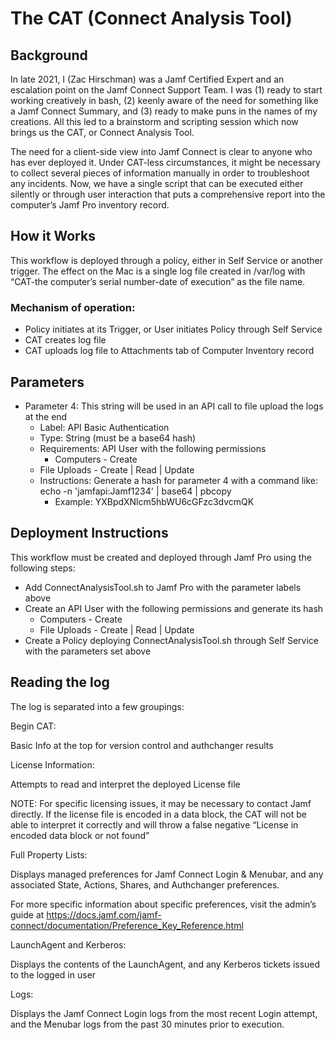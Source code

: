 # The CAT (Connect Analysis Tool)

## Background
In late 2021, I (Zac Hirschman) was a Jamf Certified Expert and an escalation point on the Jamf Connect Support Team. I was (1) ready to start working creatively in bash, (2) keenly aware of the need for something like a Jamf Connect Summary, and (3) ready to make puns in the names of my creations. All this led to a brainstorm and scripting session which now brings us the CAT, or Connect Analysis Tool.

The need for a client-side view into Jamf Connect is clear to anyone who has ever deployed it. Under CAT-less circumstances, it might be necessary to collect several pieces of information manually in order to troubleshoot any incidents. Now, we have a single script that can be executed either silently or through user interaction that puts a comprehensive report into the computer’s Jamf Pro inventory record.

## How it Works
This workflow is deployed through a policy, either in Self Service or another trigger. The effect on the Mac is a single log file created in /var/log with “CAT-the computer’s serial number-date of execution” as the file name. 

### Mechanism of operation:
- Policy initiates at its Trigger, or User initiates Policy through Self Service
- CAT creates log file
- CAT uploads log file to Attachments tab of Computer Inventory record

## Parameters
- Parameter 4: This string will be used in an API call to file upload the logs at the end
  - Label: API Basic Authentication
  - Type: String (must be a base64 hash)
  - Requirements: API User with the following permissions
    - Computers - Create
  - File Uploads - Create | Read | Update
  - Instructions: Generate a hash for parameter 4 with a command like:
    echo -n 'jamfapi:Jamf1234' | base64 | pbcopy
      - Example: YXBpdXNlcm5hbWU6cGFzc3dvcmQK
      
## Deployment Instructions
This workflow must be created and deployed through Jamf Pro using the following steps:
- Add ConnectAnalysisTool.sh to Jamf Pro with the parameter labels above
- Create an API User with the following permissions and generate its hash
  - Computers - Create
  - File Uploads - Create | Read | Update
- Create a Policy deploying ConnectAnalysisTool.sh through Self Service with the parameters set above

## Reading the log
The log is separated into a few groupings:

Begin CAT:


Basic Info at the top for version control and authchanger results


License Information:

Attempts to read and interpret the deployed License file


NOTE: For specific licensing issues, it may be necessary to contact Jamf directly. If the license file is encoded in a data block, the CAT will not be able to interpret it correctly and will throw a false negative “License in encoded data block or not found”

Full Property Lists:

Displays managed preferences for Jamf Connect Login & Menubar, and any associated State, Actions, Shares, and Authchanger preferences.


For more specific information about specific preferences, visit the admin’s guide at https://docs.jamf.com/jamf-connect/documentation/Preference_Key_Reference.html


LaunchAgent and Kerberos:


Displays the contents of the LaunchAgent, and any Kerberos tickets issued to the logged in user


Logs:


Displays the Jamf Connect Login logs from the most recent Login attempt, and the Menubar logs from the past 30 minutes prior to execution.

